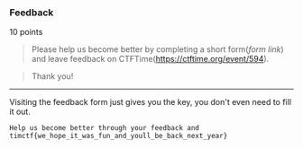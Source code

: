 ### Feedback
10 points
> Please help us become better by completing a short form(_form link_) and leave feedback on CTFTime(https://ctftime.org/event/594).

> Thank you!

---

Visiting the feedback form just gives you the key, you don't even need to fill it out.

```
Help us become better through your feedback and timctf{we_hope_it_was_fun_and_youll_be_back_next_year}
```
